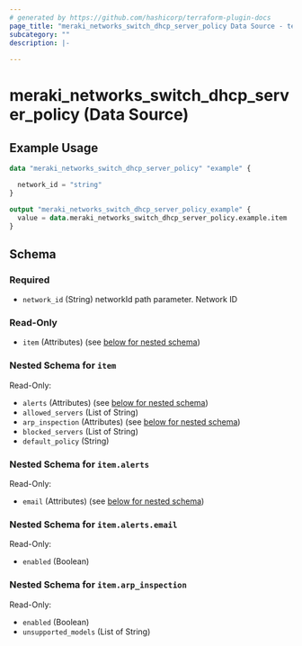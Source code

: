 ```yaml
---
# generated by https://github.com/hashicorp/terraform-plugin-docs
page_title: "meraki_networks_switch_dhcp_server_policy Data Source - terraform-provider-meraki"
subcategory: ""
description: |-
  
---
```


# meraki_networks_switch_dhcp_server_policy (Data Source)



## Example Usage

```terraform
data "meraki_networks_switch_dhcp_server_policy" "example" {

  network_id = "string"
}

output "meraki_networks_switch_dhcp_server_policy_example" {
  value = data.meraki_networks_switch_dhcp_server_policy.example.item
}
```

<!-- schema generated by tfplugindocs -->
## Schema

### Required

- `network_id` (String) networkId path parameter. Network ID

### Read-Only

- `item` (Attributes) (see [below for nested schema](#nestedatt--item))

<a id="nestedatt--item"></a>
### Nested Schema for `item`

Read-Only:

- `alerts` (Attributes) (see [below for nested schema](#nestedatt--item--alerts))
- `allowed_servers` (List of String)
- `arp_inspection` (Attributes) (see [below for nested schema](#nestedatt--item--arp_inspection))
- `blocked_servers` (List of String)
- `default_policy` (String)

<a id="nestedatt--item--alerts"></a>
### Nested Schema for `item.alerts`

Read-Only:

- `email` (Attributes) (see [below for nested schema](#nestedatt--item--alerts--email))

<a id="nestedatt--item--alerts--email"></a>
### Nested Schema for `item.alerts.email`

Read-Only:

- `enabled` (Boolean)



<a id="nestedatt--item--arp_inspection"></a>
### Nested Schema for `item.arp_inspection`

Read-Only:

- `enabled` (Boolean)
- `unsupported_models` (List of String)
